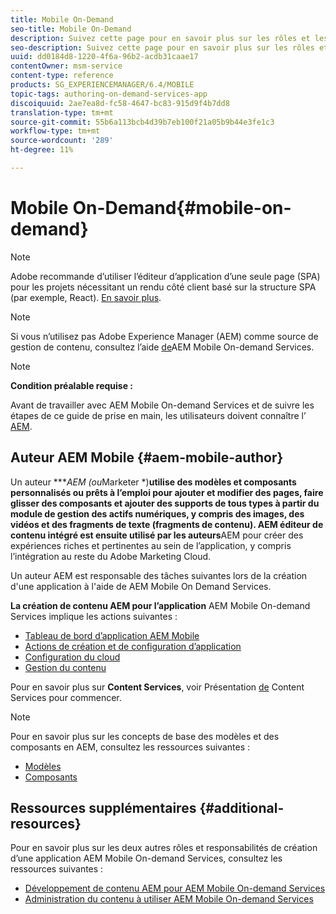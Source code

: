```yaml
---
title: Mobile On-Demand
seo-title: Mobile On-Demand
description: Suivez cette page pour en savoir plus sur les rôles et les responsabilités de l'auteur AEM services à la demande pour mobiles.
seo-description: Suivez cette page pour en savoir plus sur les rôles et les responsabilités de l'auteur AEM services à la demande pour mobiles.
uuid: dd0184d8-1220-4f6a-96b2-acdb31caae17
contentOwner: msm-service
content-type: reference
products: SG_EXPERIENCEMANAGER/6.4/MOBILE
topic-tags: authoring-on-demand-services-app
discoiquuid: 2ae7ea8d-fc58-4647-bc83-915d9f4b7dd8
translation-type: tm+mt
source-git-commit: 55b6a113bcb4d39b7eb100f21a05b9b44e3fe1c3
workflow-type: tm+mt
source-wordcount: '289'
ht-degree: 11%

---
```



# Mobile On-Demand{#mobile-on-demand}

>[!NOTE]
>
>Adobe recommande d’utiliser l’éditeur d’application d’une seule page (SPA) pour les projets nécessitant un rendu côté client basé sur la structure SPA (par exemple, React). [En savoir plus](/help/sites-developing/spa-overview.md).

>[!NOTE]
>
>Si vous n’utilisez pas Adobe Experience Manager (AEM) comme source de gestion de contenu, consultez l’aide [de](https://helpx.adobe.com/digital-publishing-solution/topics.html)AEM Mobile On-demand Services.

>[!NOTE]
>
>**Condition préalable requise :**
>
>Avant de travailler avec AEM Mobile On-demand Services et de suivre les étapes de ce guide de prise en main, les utilisateurs doivent connaître l’ [AEM](/help/sites-deploying/deploy.md).

## Auteur AEM Mobile {#aem-mobile-author}

Un auteur ****AEM (ou*Marketer *)**utilise des modèles et composants personnalisés ou prêts à l’emploi pour ajouter et modifier des pages, faire glisser des composants et ajouter des supports de tous types à partir du module de gestion des actifs numériques, y compris des images, des vidéos et des fragments de texte (fragments de contenu). AEM éditeur de contenu intégré est ensuite utilisé par les auteurs**AEM pour créer des expériences riches et pertinentes au sein de l’application, y compris l’intégration au reste du Adobe Marketing Cloud.

Un auteur AEM est responsable des tâches suivantes lors de la création d&#39;une application à l&#39;aide de AEM Mobile On Demand Services.

**La création de contenu AEM pour l’application** AEM Mobile On-demand Services implique les actions suivantes :

* [Tableau de bord d’application AEM Mobile](/help/mobile/mobile-apps-ondemand-application-dashboard.md)
* [Actions de création et de configuration d’application](/help/mobile/mobile-apps-ondemand-application-create-configure-action.md)
* [Configuration du cloud](/help/mobile/mobile-on-demand-associating-an-on-demand-app-to-cloud-configuration.md)
* [Gestion du contenu](/help/mobile/mobile-apps-ondemand-manage-content-ondemand.md)

Pour en savoir plus sur **Content Services**, voir Présentation [de](/help/mobile/develop-content-as-a-service.md) Content Services pour commencer.

>[!NOTE]
>
>Pour en savoir plus sur les concepts de base des modèles et des composants en AEM, consultez les ressources suivantes :
>
>* [Modèles](/help/sites-developing/templates.md)
>* [Composants](/help/sites-developing/components.md)

>



## Ressources supplémentaires {#additional-resources}

Pour en savoir plus sur les deux autres rôles et responsabilités de création d’une application AEM Mobile On-demand Services, consultez les ressources suivantes :

* [Développement de contenu AEM pour AEM Mobile On-demand Services](/help/mobile/aem-mobile-on-demand.md)
* [Administration du contenu à utiliser AEM Mobile On-demand Services](/help/mobile/aem-mobile.md)

